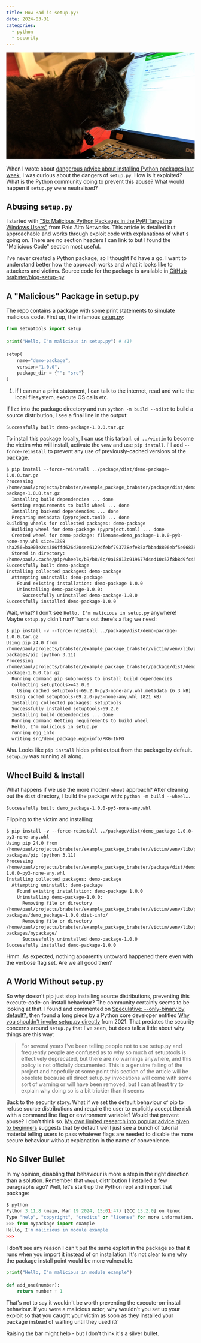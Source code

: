 ```yaml
---
title: How Bad is setup.py?
date: 2024-03-31
categories:
  - python
  - security
---
```


![My tabby cat Maddie peering closely at my laptop screen](./assets/hero.webp)

When I wrote about [dangerous advice about installing Python packages last week](../2024-03-23-irresponsible-expertise-install-python-package/index.md), I was curious about the dangers of `setup.py`. How is it exploited? What is the Python community doing to prevent this abuse? What would happen if `setup.py` were neutralised?

<!-- more -->

## Abusing `setup.py`

I started with ["Six Malicious Python Packages in the PyPI Targeting Windows Users"](https://unit42.paloaltonetworks.com/malicious-packages-in-pypi/) from Palo Alto Networks. This article is detailed but approachable and works through exploit code with explanations of what's going on. There are no section headers I can link to but I found the "Malicious Code" section most useful.

I've never created a Python package, so I thought I'd have a go. I want to understand better how the approach works and what it looks like to attackers and victims. Source code for the package is available in [GitHub brabster/blog-setup-py](https://github.com/brabster/blog-setup-py).

## A "Malicious" Package in setup.py

The repo contains a package with some print statements to simulate malicious code. First up, the infamous [setup.py](https://github.com/brabster/blog-setup-py/blob/main/package/setup.py):

```python title="setup.py" hl_lines="3"
from setuptools import setup

print("Hello, I'm malicious in setup.py") # (1)

setup(
    name="demo-package",
    version="1.0.0",
    package_dir = {"": "src"}
)
```

1. if I can run a print statement, I can talk to the internet, read and write the local filesystem, execute OS calls etc.

If I `cd` into the package directory and run `python -m build --sdist` to build a source distribution, I see a final line in the output:

`Successfully built demo-package-1.0.0.tar.gz`

To install this package locally, I can use this tarball. `cd ../victim` to become the victim who will install, activate the `venv` and use `pip install`. I'll add `--force-reinstall` to prevent any use of previously-cached versions of the package.

```console title="pip install: no malicious output"
$ pip install --force-reinstall ../package/dist/demo-package-1.0.0.tar.gz
Processing /home/paul/projects/brabster/example_package_brabster/package/dist/demo-package-1.0.0.tar.gz
  Installing build dependencies ... done
  Getting requirements to build wheel ... done
  Installing backend dependencies ... done
  Preparing metadata (pyproject.toml) ... done
Building wheels for collected packages: demo-package
  Building wheel for demo-package (pyproject.toml) ... done
  Created wheel for demo-package: filename=demo_package-1.0.0-py3-none-any.whl size=1398 sha256=ba903e2c4386ffd626d204ee6129dfebf793738efe85afbbad8806ebf5e06838
  Stored in directory: /home/paul/.cache/pip/wheels/b9/b8/6c/0a18813c919677d4ed10c57f8b8d9fc45674336576166c28f8
Successfully built demo-package
Installing collected packages: demo-package
  Attempting uninstall: demo-package
    Found existing installation: demo-package 1.0.0
    Uninstalling demo-package-1.0.0:
      Successfully uninstalled demo-package-1.0.0
Successfully installed demo-package-1.0.0
```
Wait, what? I don't see `Hello, I'm malicious in setup.py` anywhere! Maybe `setup.py` didn't run? Turns out there's a flag we need:

```console title="pip install -v: there you are" hl_lines="12"
$ pip install -v --force-reinstall ../package/dist/demo-package-1.0.0.tar.gz
Using pip 24.0 from /home/paul/projects/brabster/example_package_brabster/victim/venv/lib/python3.11/site-packages/pip (python 3.11)
Processing /home/paul/projects/brabster/example_package_brabster/package/dist/demo-package-1.0.0.tar.gz
  Running command pip subprocess to install build dependencies
  Collecting setuptools>=43.0.0
    Using cached setuptools-69.2.0-py3-none-any.whl.metadata (6.3 kB)
  Using cached setuptools-69.2.0-py3-none-any.whl (821 kB)
  Installing collected packages: setuptools
  Successfully installed setuptools-69.2.0
  Installing build dependencies ... done
  Running command Getting requirements to build wheel
  Hello, I'm malicious in setup.py
  running egg_info
  writing src/demo_package.egg-info/PKG-INFO
```

Aha. Looks like `pip install` hides print output from the package by default. `setup.py` was running all along.

## Wheel Build & Install

What happens if we use the more modern `wheel` approach? After cleaning out the `dist` directory, I build the package with: `python -m build --wheel`...

`Successfully built demo_package-1.0.0-py3-none-any.whl`

Flipping to the victim and installing:

```console title="pip install wheel"
$ pip install -v --force-reinstall ../package/dist/demo_package-1.0.0-py3-none-any.whl
Using pip 24.0 from /home/paul/projects/brabster/example_package_brabster/victim/venv/lib/python3.11/site-packages/pip (python 3.11)
Processing /home/paul/projects/brabster/example_package_brabster/package/dist/demo_package-1.0.0-py3-none-any.whl
Installing collected packages: demo-package
  Attempting uninstall: demo-package
    Found existing installation: demo-package 1.0.0
    Uninstalling demo-package-1.0.0:
      Removing file or directory /home/paul/projects/brabster/example_package_brabster/victim/venv/lib/python3.11/site-packages/demo_package-1.0.0.dist-info/
      Removing file or directory /home/paul/projects/brabster/example_package_brabster/victim/venv/lib/python3.11/site-packages/mypackage/
      Successfully uninstalled demo-package-1.0.0
Successfully installed demo-package-1.0.0
```

Hmm. As expected, nothing apparently untoward happened there even with the verbose flag set. Are we all good then?

## A World Without `setup.py`

So why doesn't pip just stop installing source distributions, preventing this execute-code-on-install behaviour? The community certainly seems to be looking at that. I found and commented on [Speculative: --only-binary by default?](https://github.com/pypa/pip/issues/9140), then found a long piece by a Python core developer entitled [Why you shouldn't invoke setup.py directly](https://blog.ganssle.io/articles/2021/10/setup-py-deprecated.html) from 2021. That predates the security concerns around `setup.py` that I've seen, but does talk a little about why things are this way:

> For several years I've been telling people not to use setup.py and frequently people are confused as to why so much of setuptools is effectively deprecated, but there are no warnings anywhere, and this policy is not officially documented. This is a genuine failing of the project and hopefully at some point this section of the article will be obsolete because all direct setup.py invocations will come with some sort of warning or will have been removed, but I can at least try to explain why doing so is a bit trickier than it seems

Back to the security story. What if we set the default behaviour of pip to refuse source distributions and require the user to explicitly accept the risk with a command line flag or environment variable? Would that prevent abuse? I don't think so. [My own limited research into popular advice given to beginners](../2024-03-23-irresponsible-expertise-install-python-package/index.md) suggests that by default we'll just see a bunch of tutorial material telling users to pass whatever flags are needed to disable the more secure behaviour without explanation in the name of convenience.

## No Silver Bullet

In my opinion, disabling that behaviour is more a step in the right direction than a solution. Remember that `wheel` distribution I installed a few paragraphs ago? Well, let's start up the Python repl and import that package:

```python title="importing the malicious wheel" hl_lines="5"
$ python
Python 3.11.8 (main, Mar 19 2024, 15:01:47) [GCC 13.2.0] on linux
Type "help", "copyright", "credits" or "license" for more information.
>>> from mypackage import example
Hello, I'm malicious in module example
>>> 
```

I don't see any reason I can't put the same exploit in the package so that it runs when you import it instead of on installation. It's not clear to me why the package install point would be more vulnerable.

```python title="content of src/mypackage/example.py" hl_lines="1"
print("Hello, I'm malicious in module example")

def add_one(number):
    return number + 1
```

That's not to say it wouldn't be worth preventing the execute-on-install behaviour. If you were a malicious actor, why wouldn't you set up your exploit so that you caught your victim as soon as they installed your package instead of waiting until they used it?

Raising the bar might help - but I don't think it's a silver bullet.